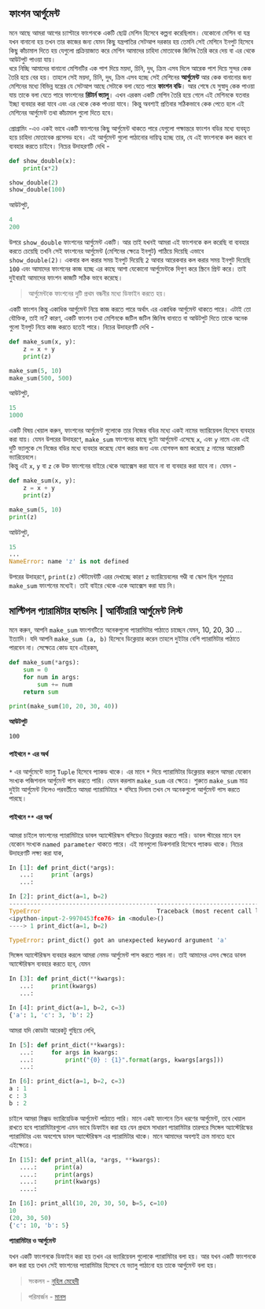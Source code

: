 ## ফাংশন আর্গুমেন্ট  

মনে আছে আমরা আগের চ্যাপ্টারে ফাংশনকে একটি ছোট্ট মেশিন হিসেবে কল্পনা করেছিলাম। যেকোনো মেশিন বা যন্ত্র যখন বানানো হয় তখন তার কাজের জন্য যেমন কিছু যন্ত্রপাতির সেটআপ দরকার হয় তেমনি সেই মেশিনে ইনপুট হিসেবে কিছু কাঁচামাল দিতে হয় যেগুলো প্রক্রিয়াজাত করে মেশিন আমাদের চাহিদা মোতাবেক জিনিষ তৈরি করে দেয় বা এর থেকে আউটপুট পাওয়া যায়।  
ধরে নিচ্ছি আমাদের বানানো মেশিনটির এক পাশ দিয়ে ময়দা, চিনি, দুধ, ক্রিম এসব দিলে আরেক পাশ দিয়ে সুন্দর কেক তৈরি হয়ে বের হয়। তাহলে সেই ময়দা, চিনি, দুধ, ক্রিম এসব হচ্ছে সেই মেশিনের **আর্গুমেন্ট** আর কেক বানানোর জন্য মেশিনের মধ্যে বিভিন্ন যন্ত্রের যে সেটআপ আছে সেটাকে বলা যেতে পারে **ফাংশন বডি**। আর শেষে যে সুস্বাদু কেক পাওয়া যায় তাকে বলা যেতে পারে ফাংশনের **রিটার্ন ভ্যালু**। এখন এরকম একটি মেশিন তৈরি হয়ে গেলে এই মেশিনকে যতবার ইচ্ছা ব্যবহার করা যাবে এবং এর থেকে কেক পাওয়া যাবে। কিন্তু অবশ্যই প্রতিবার সঠিকভাবে কেক পেতে হলে এই মেশিনের আর্গুমেন্ট তথা কাঁচামাল গুলো দিতে হবে।  

প্রোগ্রামিং -এও একই ভাবে একটি ফাংশনের কিছু আর্গুমেন্ট থাকতে পারে যেগুলো পক্ষান্তরে ফাংশন বডির মধ্যে ব্যবহৃত হয়ে চাহিদা মোতাবেক প্রসেসড হবে। এই আর্গুমেন্ট গুলো পাঠানোর দায়িত্ব হচ্ছে তার, যে এই ফাংশনকে কল করবে বা ব্যবহার করতে চাইবে। নিচের উদাহরণটি দেখি - 

```python
def show_double(x):
	print(x*2)

show_double(2)
show_double(100)
```

আউটপুট, 

```python
4
200
```  

উপরে `show_double` ফাংশনের আর্গুমেন্ট একটি। আর তাই যখনই আমরা এই ফাংশনকে কল করেছি বা ব্যবহার করতে চেয়েছি তখনি সেই ফাংশনের আর্গুমেন্ট (মেশিনের ক্ষেত্রে ইনপুট) পাঠিয়ে দিয়েছি এভাবে `show_double(2)`। একবার কল করার সময় ইনপুট দিয়েছি `2` আবার আরেকবার কল করার সময় ইনপুট দিয়েছি `100` এবং আমাদের ফাংশনের কাজ হচ্ছে এর কাছে আশা যেকোনো আর্গুমেন্টকে দিগুণ করে স্ক্রিনে প্রিন্ট করে। তাই দুইবারই আমাদের ফাংশন কাজটি সঠিক ভাবে করেছে।
> আর্গুমেন্টকে ফাংশনের দুটি প্রথম বন্ধনীর মধ্যে ডিফাইন করতে হয়।   

একটি ফাংশন কিন্তু একাধিক আর্গুমেন্ট নিয়ে কাজ করতে পারে অর্থাৎ এর একাধিক আর্গুমেন্ট থাকতে পারে। এটাই তো যৌক্তিক, তাই না? কারণ, একটি ফাংশন তথা মেশিনকে জটিল জটিল জিনিষ বানাতে বা আউটপুট দিতে তাকে অনেক গুলো ইনপুট নিয়ে কাজ করতে হতেই পারে। নিচের উদাহরণটি দেখি - 

```python
def make_sum(x, y):
	z = x + y
	print(z)

make_sum(5, 10)
make_sum(500, 500)
```  

আউটপুট, 

```python
15
1000
```  

একটি বিষয় খেয়াল করুন, ফাংশনের আর্গুমেন্ট গুলোকে তার নিজের বডির মধ্যে একই নামের ভ্যারিয়েবল হিসেবে ব্যবহার করা যায়। যেমন উপরের উদাহরণে, `make_sum` ফাংশনের কাছে দুটো আর্গুমেন্ট এসেছে `x`, এবং `y` নামে এবং এই দুটি ভ্যালুকে সে নিজের বডির মধ্যে ব্যবহার করেছে যোগ করার জন্য এবং যোগফল জমা করেছে `z` নামের আরেকটি ভ্যারিয়েবলে।   
কিন্তু এই `x`, `y` বা `z` কে উক্ত ফাংশনের বাইরে থেকে অ্যাক্সেস করা যাবে না বা ব্যবহার করা যাবে না। যেমন - 

```python
def make_sum(x, y):
	z = x + y
	print(z)

make_sum(5, 10)
print(z)
```  

আউটপুট, 

```python
15
...
NameError: name 'z' is not defined
```   

উপরের উদাহরণে, `print(z)` স্টেটমেন্টটি এরর দেখাচ্ছে কারণ `z` ভ্যারিয়েবলের গণ্ডী বা স্কোপ ছিল শুধুমাত্র `make_sum` ফাংশনের মধ্যেই। তাই বাইরে থেকে একে অ্যাক্সেস করা যায় নি।   

## মাল্টিপল প্যারামিটার হ্যান্ডলিং | আর্বিটরারি আর্গুমেন্ট লিস্ট

মনে করুন, আপনি `make_sum` ফাংশনটিতে অনেকগুলো প্যারামিটার পাঠাতে চাচ্ছেন যেমন, 10, 20, 30 ... ইত্যাদি। যদি আপনি `make_sum (a, b)` হিসেবে ডিক্লেয়ার করেন তাহলে দুইটার বেশি প্যারামিটার পাঠাতে পারবেন না। সেক্ষেত্রে কোড হবে এইরকম, 

```python
def make_sum(*args):
    sum = 0
    for num in args:
        sum += num
    return sum
    
print(make_sum(10, 20, 30, 40))
```

**আউটপুট**

```
100
```

#### পাইথনে `*` এর অর্থ

`*` এর আর্গুমেন্টে ভ্যালু `Tuple` হিসেবে প্যাকড থাকে। এর মানে `*` দিয়ে প্যারামিটার ডিক্লেয়ার করলে আমরা যেকোন সংখ্যক পজিশনাল আর্গুমেন্ট পাস করতে পারি। যেমন করলাম `make_sum` এর ক্ষেত্রে। শুরুতে `make_sum` মাত্র দুইটা আর্গুমেন্ট নিলেও পরবর্তীতে আমরা প্যারামিটারে `*` বসিয়ে দিলাম তখন সে অনেকগুলো আর্গুমেন্ট পাস করতে পারছে। 

#### পাইথনে `**` এর অর্থ

আমরা চাইলে ফাংশনের প্যারামিটারে ডাবল অ্যাস্টেরিস্কস বসিয়েও ডিক্লেয়ার করতে পারি। ডাবল স্টারের মানে হল যেকোন সংখ্যক `named parameter` থাকতে পারে। এই মানগুলো ডিকশনারি হিসেবে প্যাকড থাকে। নিচের উদাহরণটি লক্ষ্য করা যাক,  

```python
In [1]: def print_dict(*args):
   ...:     print (args)
   ...:

In [2]: print_dict(a=1, b=2)
---------------------------------------------------------------------------
TypeError                                 Traceback (most recent call last)
<ipython-input-2-9970453fce76> in <module>()
----> 1 print_dict(a=1, b=2)

TypeError: print_dict() got an unexpected keyword argument 'a'
```

সিঙ্গেল অ্যাস্টেরিস্কস ব্যবহার করলে আমরা নেমড আর্গুমেন্ট পাস করতে পারব না। তাই আমাদের এসব ক্ষেত্রে ডাবল অ্যাস্টেরিস্কস ব্যবহার করতে হবে, যেমন

```python
In [3]: def print_dict(**kwargs):
   ...:     print(kwargs)
   ...:

In [4]: print_dict(a=1, b=2, c=3)
{'a': 1, 'c': 3, 'b': 2}
```

আমরা যদি কোডটা আরেকটু গুছিয়ে লেখি, 

```python
In [5]: def print_dict(**kwargs):
   ...:     for args in kwargs:
   ...:         print("{0} : {1}".format(args, kwargs[args]))
   ...:

In [6]: print_dict(a=1, b=2, c=3)
a : 1
c : 3
b : 2
```

চাইলে আমরা মিক্সড ভ্যারিয়েডিক আর্গুমেন্ট পাঠাতে পারি। মানে একই ফাংশনে তিন ধরণের আর্গুমেন্ট, তবে খেয়াল রাখতে হবে প্যারামিটারগুলো এমন ভাবে ডিফাইন করা হয় যেন প্রথমে সাধারণ প্যারামিটার তারপরে সিঙ্গেল অ্যাস্টেরিস্কের প্যারামিটার এবং অবশেষে ডাবল অ্যাস্টেরিস্কস এর প্যারামিটার থাকে। মানে আমাদের অবশ্যই ক্রম মানতে হবে এইক্ষেত্রে।

```python
In [15]: def print_all(a, *args, **kwargs):
   ....:     print(a)
   ....:     print(args)
   ....:     print(kwargs)
   ....:

In [16]: print_all(10, 20, 30, 50, b=5, c=10)
10
(20, 30, 50)
{'c': 10, 'b': 5}
```


**প্যারামিটার ও আর্গুমেন্ট**  

যখন একটি ফাংশনকে ডিফাইন করা হয় তখন এর ভ্যারিয়েবল গুলোকে প্যারামিটার বলা হয়। আর যখন একটি ফাংশনকে কল করা হয় তখন সেই ফাংশনের প্যারামিটার হিসেবে যে ভ্যালু পাঠানো হয় তাকে আর্গুমেন্ট বলা হয়। 

>  সংকলন - [নুহিল মেহেদী](https://nuhil.net)

>  পরিমার্জন - [মানস](http://mandal.manash.me)
